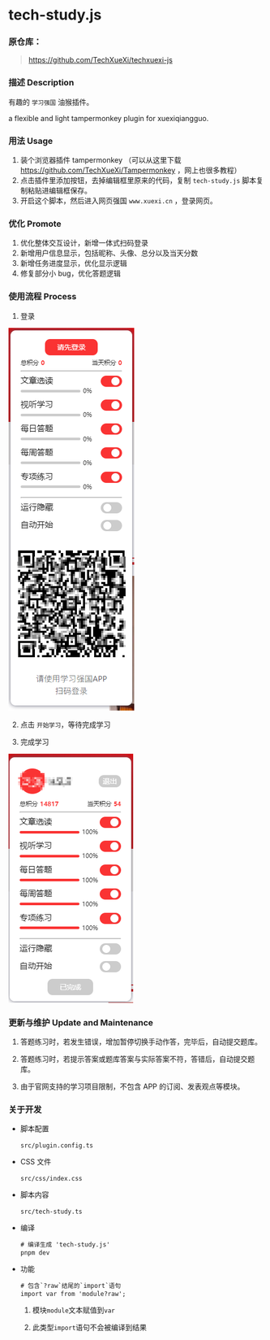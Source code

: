# tech-study.js

### 原仓库：

> https://github.com/TechXueXi/techxuexi-js

### 描述 Description

有趣的 `学习强国` 油猴插件。

a flexible and light tampermonkey plugin for xuexiqiangguo.

### 用法 Usage

1. 装个浏览器插件 tampermonkey （可以从这里下载 https://github.com/TechXueXi/Tampermonkey ，网上也很多教程）
2. 点击插件里添加按钮，去掉编辑框里原来的代码，复制 `tech-study.js` 脚本复制粘贴进编辑框保存。
3. 开启这个脚本，然后进入网页强国 `www.xuexi.cn` ，登录网页。

### 优化 Promote

1. 优化整体交互设计，新增一体式扫码登录
2. 新增用户信息显示，包括昵称、头像、总分以及当天分数
3. 新增任务进度显示，优化显示逻辑
4. 修复部分小 bug，优化答题逻辑

### 使用流程 Process

1. 登录

![登录](./login.png)

2. 点击 `开始学习`，等待完成学习

3. 完成学习

![完成学习](./done.png)

### 更新与维护 Update and Maintenance

1. 答题练习时，若发生错误，增加暂停切换手动作答，完毕后，自动提交题库。

2. 答题练习时，若提示答案或题库答案与实际答案不符，答错后，自动提交题库。

3. 由于官网支持的学习项目限制，不包含 APP 的订阅、发表观点等模块。

### 关于开发

- 脚本配置

  `src/plugin.config.ts`

- CSS 文件

  `src/css/index.css`

- 脚本内容

  `src/tech-study.ts`

- 编译

  ```
  # 编译生成 'tech-study.js'
  pnpm dev
  ```

- 功能

  ```
  # 包含`?raw`结尾的`import`语句
  import var from 'module?raw';
  ```

  1. 模块`module`文本赋值到`var`

  2. 此类型`import`语句不会被编译到结果
